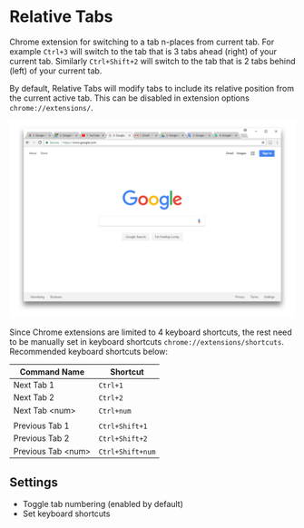 # Relative Tabs

Chrome extension for switching to a tab n-places from current tab. For example `Ctrl+3` will switch to the tab that is 3 tabs ahead (right) of your current tab. Similarly `Ctrl+Shift+2` will switch to the tab that is 2 tabs behind (left) of your current tab.

By default, Relative Tabs will modify tabs to include its relative position from the current active tab. This can be disabled in extension options `chrome://extensions/`.

![tab numbering](docs/chrome_tab_numbering.png)

Since Chrome extensions are limited to 4 keyboard shortcuts, the rest need to be manually set in keyboard shortcuts `chrome://extensions/shortcuts`. Recommended keyboard shortcuts below:

| Command Name | Shortcut |
| --- | --- |
| Next Tab 1 | `Ctrl+1` |
| Next Tab 2 | `Ctrl+2` |
| Next Tab \<num\> | `Ctrl+num` |
| |
| Previous Tab 1 | `Ctrl+Shift+1` | 
| Previous Tab 2 | `Ctrl+Shift+2` |
| Previous Tab \<num\> | `Ctrl+Shift+num` |

## Settings

- Toggle tab numbering (enabled by default)
- Set keyboard shortcuts
